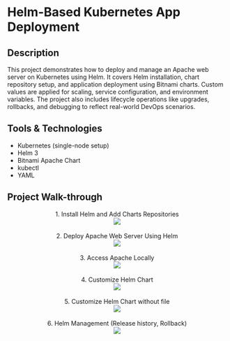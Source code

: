 <h1>Helm-Based Kubernetes App Deployment</h1>

<h2>Description</h2>
This project demonstrates how to deploy and manage an Apache web server on Kubernetes using Helm. It covers Helm installation, chart repository setup, and application deployment using Bitnami charts. Custom values are applied for scaling, service configuration, and environment variables. The project also includes lifecycle operations like upgrades, rollbacks, and debugging to reflect real-world DevOps scenarios.

<h2>Tools & Technologies</h2>


- Kubernetes (single-node setup)
- Helm 3 
- Bitnami Apache Chart 
- kubectl 
- YAML 


<h2>Project Walk-through</h2>

<p align="center">
1. Install Helm and Add Charts Repositories <br />
<img src="https://i.postimg.cc/MKbQfpyd/1.jpg"/>
<br />
<br />
2. Deploy Apache Web Server Using Helm <br/>
<img src="https://i.postimg.cc/9fSRHRhF/2.jpg" />
<br />
<br />
3. Access Apache Locally <br/>
<img src="https://i.postimg.cc/XqKp5syp/3.jpg" />
<br />
<br />
4. Customize Helm Chart <br/>
<img src="https://i.postimg.cc/3NZxNWPG/4.jpg" />
<br />
<br />
5. Customize Helm Chart without file <br/>
<img src="https://i.postimg.cc/c46prvyN/5.jpg" />
<br />
<br />
6. Helm Management (Release history, Rollback) <br/>
<img src="https://i.postimg.cc/gct5FGwt/6.jpg" />
<br />
<br />

</p>

